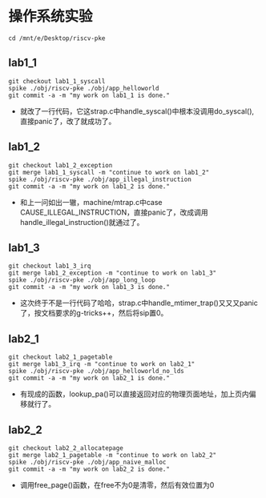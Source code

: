 # 操作系统实验

```
cd /mnt/e/Desktop/riscv-pke
```

## lab1_1
```
git checkout lab1_1_syscall
spike ./obj/riscv-pke ./obj/app_helloworld
git commit -a -m "my work on lab1_1 is done."
```
- 就改了一行代码，它这strap.c中handle_syscal()中根本没调用do_syscal(),直接panic了，改了就成功了。

## lab1_2
```
git checkout lab1_2_exception
git merge lab1_1_syscall -m "continue to work on lab1_2"
spike ./obj/riscv-pke ./obj/app_illegal_instruction
git commit -a -m "my work on lab1_2 is done."
```
- 和上一问如出一辙，machine/mtrap.c中case CAUSE_ILLEGAL_INSTRUCTION，直接panic了，改成调用handle_illegal_instruction()就通过了。

## lab1_3
```
git checkout lab1_3_irq
git merge lab1_2_exception -m "continue to work on lab1_3"
spike ./obj/riscv-pke ./obj/app_long_loop
git commit -a -m "my work on lab1_3 is done."
```
- 这次终于不是一行代码了哈哈，strap.c中handle_mtimer_trap()又又又panic了，按文档要求的g-tricks++，然后将sip置0。

## lab2_1
```
git checkout lab2_1_pagetable
git merge lab1_3_irq -m "continue to work on lab2_1"
spike ./obj/riscv-pke ./obj/app_helloworld_no_lds
git commit -a -m "my work on lab2_1 is done."
```
- 有现成的函数，lookup_pa()可以直接返回对应的物理页面地址，加上页内偏移就行了。
  
## lab2_2
```
git checkout lab2_2_allocatepage
git merge lab2_1_pagetable -m "continue to work on lab2_2"
spike ./obj/riscv-pke ./obj/app_naive_malloc
git commit -a -m "my work on lab2_2 is done."
```
- 调用free_page()函数，在free不为0是清零，然后有效位置为0